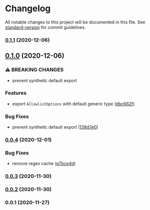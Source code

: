 # Changelog

All notable changes to this project will be documented in this file. See [standard-version](https://github.com/conventional-changelog/standard-version) for commit guidelines.

### [0.1.1](https://github.com/nuxt-contrib/allowlist/compare/v0.1.0...v0.1.1) (2020-12-06)

## [0.1.0](https://github.com/nuxt-contrib/allowlist/compare/v0.0.4...v0.1.0) (2020-12-06)


### ⚠ BREAKING CHANGES

* prevent synthetic default export

### Features

* export `AllowlistOptions` with default generic type ([dbc662f](https://github.com/nuxt-contrib/allowlist/commit/dbc662fd6d3aa76cbfbc2f249530839a9e65102b))


### Bug Fixes

* prevent synthetic default export ([138d7e0](https://github.com/nuxt-contrib/allowlist/commit/138d7e0c38b0a52fdb0eafcef8d9467e348cfcb3))

### [0.0.4](https://github.com/farnabaz/allowlist/compare/v0.0.3...v0.0.4) (2020-12-01)


### Bug Fixes

* remove regex cache ([e7bce4d](https://github.com/farnabaz/allowlist/commit/e7bce4dd1d21aeb52d1b991ae4fb72b487d29484))

### [0.0.3](https://github.com/farnabaz/allowlist/compare/v0.0.2...v0.0.3) (2020-11-30)

### [0.0.2](https://github.com/farnabaz/allowlist/compare/v0.0.1...v0.0.2) (2020-11-30)

### 0.0.1 (2020-11-27)
